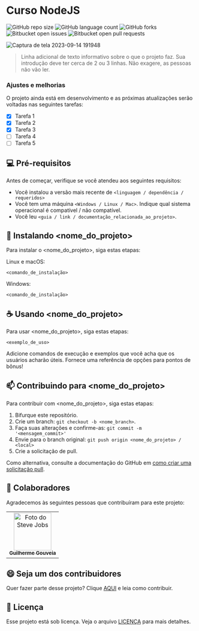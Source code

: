 # Curso NodeJS

![GitHub repo size](https://img.shields.io/github/repo-size/GuilhermeAGouveia/curso-nodejs?style=for-the-badge)
![GitHub language count](https://img.shields.io/github/languages/count/GuilhermeAGouveia/curso-nodejs?style=for-the-badge)
![GitHub forks](https://img.shields.io/github/forks/GuilhermeAGouveia/curso-nodejs?style=for-the-badge)
![Bitbucket open issues](https://img.shields.io/bitbucket/issues/GuilhermeAGouveia/curso-nodejs?style=for-the-badge)
![Bitbucket open pull requests](https://img.shields.io/bitbucket/pr-raw/GuilhermeAGouveia/curso-nodejs?style=for-the-badge)

![Captura de tela 2023-09-14 191948](https://github.com/GuilhermeAGouveia/curso-nodejs/assets/81968354/4f8d2d9a-1726-48dd-b483-a34611904b11)

> Linha adicional de texto informativo sobre o que o projeto faz. Sua introdução deve ter cerca de 2 ou 3 linhas. Não exagere, as pessoas não vão ler.

### Ajustes e melhorias

O projeto ainda está em desenvolvimento e as próximas atualizações serão voltadas nas seguintes tarefas:

- [x] Tarefa 1
- [x] Tarefa 2
- [x] Tarefa 3
- [ ] Tarefa 4
- [ ] Tarefa 5

## 💻 Pré-requisitos

Antes de começar, verifique se você atendeu aos seguintes requisitos:

* Você instalou a versão mais recente de `<linguagem / dependência / requeridos>`
* Você tem uma máquina `<Windows / Linux / Mac>`. Indique qual sistema operacional é compatível / não compatível.
* Você leu `<guia / link / documentação_relacionada_ao_projeto>`.

## 🚀 Instalando <nome_do_projeto>

Para instalar o <nome_do_projeto>, siga estas etapas:

Linux e macOS:
```
<comando_de_instalação>
```

Windows:
```
<comando_de_instalação>
```

## ☕ Usando <nome_do_projeto>

Para usar <nome_do_projeto>, siga estas etapas:

```
<exemplo_de_uso>
```

Adicione comandos de execução e exemplos que você acha que os usuários acharão úteis. Fornece uma referência de opções para pontos de bônus!

## 📫 Contribuindo para <nome_do_projeto>

Para contribuir com <nome_do_projeto>, siga estas etapas:

1. Bifurque este repositório.
2. Crie um branch: `git checkout -b <nome_branch>`.
3. Faça suas alterações e confirme-as: `git commit -m '<mensagem_commit>'`
4. Envie para o branch original: `git push origin <nome_do_projeto> / <local>`
5. Crie a solicitação de pull.

Como alternativa, consulte a documentação do GitHub em [como criar uma solicitação pull](https://help.github.com/en/github/collaborating-with-issues-and-pull-requests/creating-a-pull-request).

## 🤝 Colaboradores

Agradecemos às seguintes pessoas que contribuíram para este projeto:

<table>
  <tr>
    <td align="center">
      <a href="#">
        <img src="https://avatars.githubusercontent.com/u/81968354?s=400&u=6809d920d6e51d799a466d58e5cccc76cc6d5f1d&v=4" width="100px;" alt="Foto do Steve Jobs"/><br>
        <sub>
          <b>Guilherme Gouveia</b>
        </sub>
      </a>
    </td>
  </tr>
</table>

## 😄 Seja um dos contribuidores

Quer fazer parte desse projeto? Clique [AQUI](CONTRIBUTING.md) e leia como contribuir.

## 📝 Licença

Esse projeto está sob licença. Veja o arquivo [LICENÇA](LICENSE.md) para mais detalhes.
